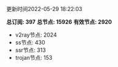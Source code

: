 更新时间2022-05-29 18:22:03

**总订阅: 397**
**总节点: 15926**
**有效节点: 2920**
- v2ray节点: 2024
- ss节点: 430
- ssr节点: 313
- trojan节点: 153
